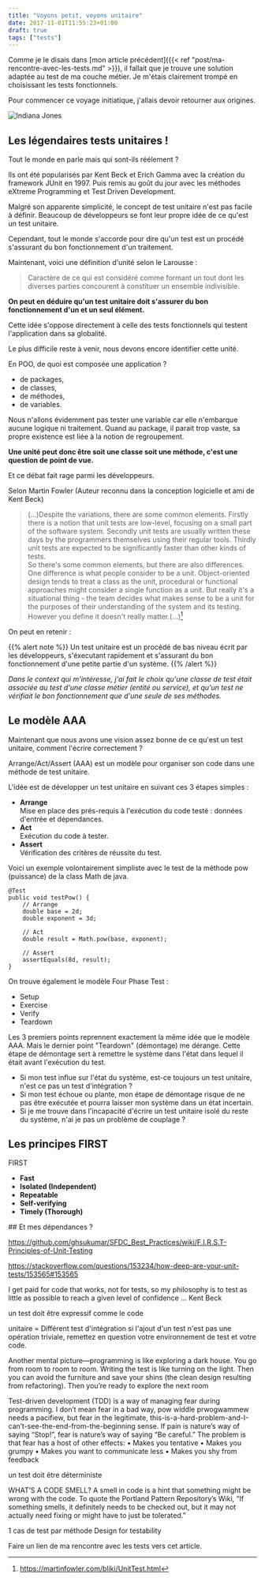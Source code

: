```yaml
---
title: "Voyons petit, voyons unitaire"
date: 2017-11-01T11:55:23+01:00
draft: true
tags: ["tests"]
---
```


Comme je le disais dans [mon article précédent]({{< ref "post/ma-rencontre-avec-les-tests.md" >}}), il fallait que je trouve une solution adaptée au test de ma couche métier. 
Je m'étais clairement trompé en choisissant les tests fonctionnels.

Pour commencer ce voyage initiatique, j'allais devoir retourner aux origines.

![Indiana Jones](https://media.giphy.com/media/VnlQppcCuYRmo/giphy.gif "Indiana Jones")

## Les légendaires tests unitaires ! 

Tout le monde en parle mais qui sont-ils réélement ?

Ils ont été popularisés par Kent Beck et Erich Gamma avec la création du framework JUnit en 1997. 
Puis remis au goût du jour avec les méthodes eXtreme Programming et Test Driven Development.

Malgré son apparente simplicité, le concept de test unitaire n'est pas facile à définir. 
Beaucoup de développeurs se font leur propre idée de ce qu'est un test unitaire.

Cependant, tout le monde s'accorde pour dire qu'un test est un procédé s'assurant du bon fonctionnement d'un traitement.

Maintenant, voici une définition d'unité selon le Larousse : 

> Caractère de ce qui est considéré comme formant un tout dont les diverses parties concourent à constituer un ensemble indivisible.

**On peut en déduire qu'un test unitaire doit s'assurer du bon fonctionnement d'un et un seul élément.**

Cette idée s'oppose directement à celle des tests fonctionnels qui testent l'application dans sa globalité.

Le plus difficile reste à venir, nous devons encore identifier cette unité.

En POO, de quoi est composée une application ?

 - de packages,
 - de classes,
 - de méthodes,
 - de variables.

Nous n'allons évidemment pas tester une variable car elle n'embarque aucune logique ni traitement. 
Quand au package, il parait trop vaste, sa propre existence est liée à la notion de regroupement.  

**Une unité peut donc être soit une classe soit une méthode, c'est une question de point de vue.**

Et ce débat fait rage parmi les développeurs.

Selon Martin Fowler (Auteur reconnu dans la conception logicielle et ami de Kent Beck)

> (...)Despite the variations, there are some common elements. 
  Firstly there is a notion that unit tests are low-level, focusing on a small part of the software system. 
  Secondly unit tests are usually written these days by the programmers themselves using their regular tools. 
  Thirdly unit tests are expected to be significantly faster than other kinds of tests.  
  So there's some common elements, but there are also differences.  
  One difference is what people consider to be a unit. 
  Object-oriented design tends to treat a class as the unit, procedural or functional approaches might consider a single function as a unit. 
  But really it's a situational thing - the team decides what makes sense to be a unit for the purposes of their understanding of the system and its testing. 
  However you define it doesn't really matter.(...)[^1]

[^1]: https://martinfowler.com/bliki/UnitTest.html

On peut en retenir : 

{{% alert note %}}
Un test unitaire est un procédé de bas niveau écrit par les développeurs, s'éxecutant rapidement et s'assurant du bon fonctionnement d'une petite partie d'un système.
{{% /alert %}}

*Dans le context qui m'intéresse, j'ai fait le choix qu'une classe de test était associée au test d'une classe métier (entité ou service), 
et qu'un test ne vérifiait le bon fonctionnement que d'une seule de ses méthodes.*

## Le modèle AAA 

Maintenant que nous avons une vision assez bonne de ce qu'est un test unitaire, comment l'écrire correctement ?

Arrange/Act/Assert (AAA) est un modèle pour organiser son code dans une méthode de test unitaire.

L'idée est de développer un test unitaire en suivant ces 3 étapes simples : 

 - **Arrange**  
   Mise en place des prés-requis à l'exécution du code testé : données d'entrée et dépendances.
 - **Act**  
   Exécution du code à tester.
 - **Assert**  
   Vérification des critères de réussite du test.
   
Voici un exemple volontairement simpliste avec le test de la méthode pow (puissance) de la class Math de java.
   
```
@Test
public void testPow() {
    // Arrange
    double base = 2d;
    double exponent = 3d;

    // Act
    double result = Math.pow(base, exponent);

    // Assert
    assertEquals(8d, result);
}
```
On trouve également le modèle Four Phase Test : 

- Setup
- Exercise
- Verify
- Teardown
 
Les 3 premiers points reprennent exactement la même idée que le modèle AAA. 
Mais le dernier point "Teardown" (démontage) me dérange.
Cette étape de démontage sert à remettre le système dans l'état dans lequel il était avant l'exécution du test.  

- Si mon test influe sur l'état du système, est-ce toujours un test unitaire, n'est ce pas un test d'intégration ?  
- Si mon test échoue ou plante, mon étape de démontage risque de ne pas être exécutée et pourra laisser mon système dans un état incertain.  
- Si je me trouve dans l'incapacité d'écrire un test unitaire isolé du reste du système, n'ai je pas un problème de couplage ?  

## Les principes FIRST

FIRST

- **Fast**
- **Isolated (Independent)**
- **Repeatable**
- **Self-verifying**
- **Timely (Thorough)**
 
 
 
## Et mes dépendances ?
 
 https://github.com/ghsukumar/SFDC_Best_Practices/wiki/F.I.R.S.T-Principles-of-Unit-Testing






https://stackoverflow.com/questions/153234/how-deep-are-your-unit-tests/153565#153565

I get paid for code that works, not for tests, so my philosophy is to test as little as possible to reach a given level of confidence ...
Kent Beck

un test doit être expressif  comme le code

unitaire = Différent test d'intégration
si l'ajout d'un test n'est pas une opération triviale, remettez en question votre environnement de test et votre code.

Another mental picture—programming is like exploring a dark house. You go from
room to room to room. Writing the test is like turning on the light. Then you can avoid
the furniture and save your shins (the clean design resulting from refactoring). Then
you’re ready to explore the next room

Test-driven development (TDD) is a way of managing fear during programming. I
don’t mean fear in a bad way, pow widdle prwogwammew needs a pacifiew, but fear
in the legitimate, this-is-a-hard-problem-and-I-can’t-see-the-end-from-the-beginning
sense. If pain is nature’s way of saying “Stop!”, fear is nature’s way of saying “Be
careful.” The problem is that fear has a host of other effects:
• Makes you tentative
• Makes you grumpy
• Makes you want to communicate less
• Makes you shy from feedback

un test doit être déterministe

WHAT’S A CODE SMELL? A smell in code is a hint that something might be
wrong with the code. To quote the Portland Pattern Repository’s Wiki, “If
something smells, it definitely needs to be checked out, but it may not actually
need fixing or might have to just be tolerated.”

1 cas de test par méthode
Design for testability

Faire un lien de ma rencontre avec les tests vers cet article.